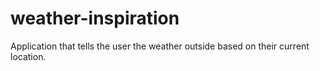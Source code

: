 # weather-inspiration
Application that tells the user the weather outside based on their current location.
